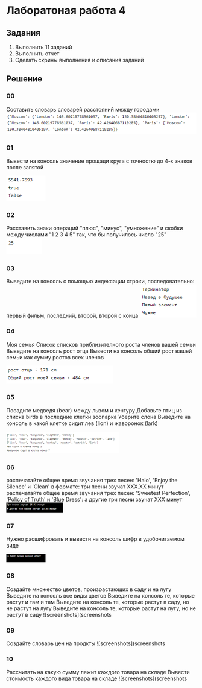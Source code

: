 # Лаборатоная работа 4
## Задания 
1. Выполнить 11 заданий
2. Выполнить отчет
3. Сделать скрины выполнения и описания заданий
## Решение
### 00
Составить словарь словарей расстояний между городами
![screenshots](screenshots/L4_00.png)

### 01
Вывести на консоль значение прощади круга с точностю до 4-х знаков после запятой

![screenshots](screenshots/L4_01.png)

### 02
Расставить знаки операций "плюс", "минус", "умножение" и скобки между числами "1 2 3 4 5" так, что бы получилось число "25"
![screenshots](screenshots/L4_02.png)

### 03
Выведите на консоль с помощью индексации строки, последовательно: первый фильм, последний, второй, второй с конца
![screenshots](screenshots/L4_03.png)

### 04
Моя семья
Список списков приблизителного роста членов вашей семьи
Выведите на консоль рост отца
Вывести на консоль общий рост вашей семьи как сумму ростов всех членов

![screenshots](screenshots/L4_04.png)

### 05
Посадите медведя (bear) между львом и кенгуру
Добавьте птиц из списка birds в последние клетки зоопарка
Уберите слона
Выведите на консоль в какой клетке сидит лев (lion) и жаворонок (lark)

![screenshots](screenshots/L4_05.png)

### 06
распечатайте общее время звучания трех песен: 'Halo', 'Enjoy the Silence' и 'Clean' в формате: три песни звучат ХХХ.XX минут
распечатайте общее время звучания трех песен: 'Sweetest Perfection', 'Policy of Truth' и 'Blue Dress': а другие три песни звучат ХХХ минут
![screenshots](screenshots/L4_06.png)

### 07
Нужно расшифровать и вывести на консоль шифр в удобочитаемом виде

![screenshots](screenshots/L4_07.png)

### 08
Создайте множество цветов, произрастающих в саду и на лугу
Выведите на консоль все виды цветов
Выведите на консоль те, которые растут и там и там
Выведите на консоль те, которые растут в саду, но не растут на лугу
Выведите на консоль те, которые растут на лугу, но не растут в саду
![screenshots](screenshots

### 09
Создайте словарь цен на продкты
![screenshots](screenshots

### 10
Рассчитать на какую сумму лежит каждого товара на складе
Вывести стоимость каждого вида товара на складе
![screenshots](screenshots
